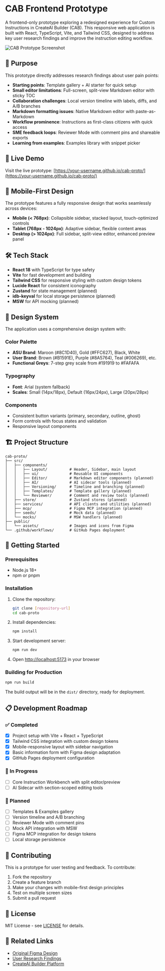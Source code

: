 # CAB Frontend Prototype

A frontend-only prototype exploring a redesigned experience for Custom Instructions in CreateAI Builder (CAB). This responsive web application is built with React, TypeScript, Vite, and Tailwind CSS, designed to address key user research findings and improve the instruction editing workflow.

![CAB Prototype Screenshot](./public/assets/cab-prototype-preview.png)

## 🎯 Purpose

This prototype directly addresses research findings about user pain points:

- **Starting points**: Template gallery + AI starter for quick setup
- **Small editor limitations**: Full-screen, split-view Markdown editor with sticky TOC
- **Collaboration challenges**: Local version timeline with labels, diffs, and A/B branches
- **Markdown formatting issues**: Native Markdown editor with paste-as-Markdown
- **Workflow prominence**: Instructions as first-class citizens with quick access
- **SME feedback loops**: Reviewer Mode with comment pins and shareable exports
- **Learning from examples**: Examples library with snippet picker

## 🚀 Live Demo

Visit the live prototype: [https://your-username.github.io/cab-proto/](https://your-username.github.io/cab-proto/)

## 📱 Mobile-First Design

The prototype features a fully responsive design that works seamlessly across devices:

- **Mobile (< 768px)**: Collapsible sidebar, stacked layout, touch-optimized controls
- **Tablet (768px - 1024px)**: Adaptive sidebar, flexible content areas
- **Desktop (> 1024px)**: Full sidebar, split-view editor, enhanced preview panel

## 🛠 Tech Stack

- **React 18** with TypeScript for type safety
- **Vite** for fast development and building
- **Tailwind CSS** for responsive styling with custom design tokens
- **Lucide React** for consistent iconography
- **Zustand** for state management (planned)
- **idb-keyval** for local storage persistence (planned)
- **MSW** for API mocking (planned)

## 🎨 Design System

The application uses a comprehensive design system with:

### Color Palette
- **ASU Brand**: Maroon (#8C1D40), Gold (#FFC627), Black, White
- **User Brand**: Brown (#B1591E), Purple (#8A5764), Teal (#006269), etc.
- **Functional Greys**: 7-step grey scale from #191919 to #FAFAFA

### Typography
- **Font**: Arial (system fallback)
- **Scales**: Small (14px/18px), Default (16px/24px), Large (20px/28px)

### Components
- Consistent button variants (primary, secondary, outline, ghost)
- Form controls with focus states and validation
- Responsive layout components

## 🏗 Project Structure

```
cab-proto/
├── src/
│   ├── components/
│   │   ├── Layout/          # Header, Sidebar, main layout
│   │   ├── ui/              # Reusable UI components
│   │   ├── Editor/          # Markdown editor components (planned)
│   │   ├── AI/              # AI sidecar tools (planned)
│   │   ├── Versioning/      # Timeline and branching (planned)
│   │   ├── Templates/       # Template gallery (planned)
│   │   └── Reviewer/        # Comment and review tools (planned)
│   ├── store/               # Zustand stores (planned)
│   ├── services/            # API clients and utilities (planned)
│   ├── mcp/                 # Figma MCP integration (planned)
│   ├── seeds/               # Mock data (planned)
│   └── mocks/               # MSW handlers (planned)
├── public/
│   └── assets/              # Images and icons from Figma
└── .github/workflows/       # GitHub Pages deployment
```

## 🚦 Getting Started

### Prerequisites
- Node.js 18+ 
- npm or pnpm

### Installation

1. Clone the repository:
   ```bash
   git clone [repository-url]
   cd cab-proto
   ```

2. Install dependencies:
   ```bash
   npm install
   ```

3. Start development server:
   ```bash
   npm run dev
   ```

4. Open [http://localhost:5173](http://localhost:5173) in your browser

### Building for Production

```bash
npm run build
```

The build output will be in the `dist/` directory, ready for deployment.

## 📋 Development Roadmap

### ✅ Completed
- [x] Project setup with Vite + React + TypeScript
- [x] Tailwind CSS integration with custom design tokens
- [x] Mobile-responsive layout with sidebar navigation
- [x] Basic information form with Figma design adaptation
- [x] GitHub Pages deployment configuration

### 🚧 In Progress
- [ ] Core Instruction Workbench with split editor/preview
- [ ] AI Sidecar with section-scoped editing tools

### 📅 Planned
- [ ] Templates & Examples gallery
- [ ] Version timeline and A/B branching
- [ ] Reviewer Mode with comment pins
- [ ] Mock API integration with MSW
- [ ] Figma MCP integration for design tokens
- [ ] Local storage persistence

## 🤝 Contributing

This is a prototype for user testing and feedback. To contribute:

1. Fork the repository
2. Create a feature branch
3. Make your changes with mobile-first design principles
4. Test on multiple screen sizes
5. Submit a pull request

## 📄 License

MIT License - see [LICENSE](LICENSE) for details.

## 🔗 Related Links

- [Original Figma Design](link-to-figma)
- [User Research Findings](link-to-research)
- [CreateAI Builder Platform](link-to-platform)